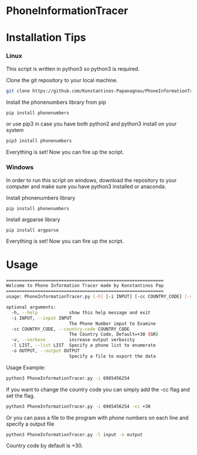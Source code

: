 # PhoneInformationTracer

# Installation Tips

### Linux
This script is written in python3 so python3 is required.

Clone the git repository to your local machine.

```bash
git clone https://github.com/Konstantinos-Papanagnou/PhoneInformationTracer.git
```
Install the phonenumbers library from pip
```bash
pip install phonenumbers
```
or use pip3 in case you have both python2 and python3 install on your system
```bash
pip3 install phonenumbers
```
Everything is set! Now you can fire up the script.
### Windows
In order to run this script on windows, download the repository to your computer and make sure you have python3 installed or anaconda.

Install phonenumbers library
```batch
pip install phonenumbers
```
Install argparse library
```batch
pip install argparse
```

Everything is set! Now you can fire up the script.

# Usage

```bash
============================================================
Welcome to Phone Information Tracer made by Konstantinos Pap
============================================================
usage: PhoneInformationTracer.py [-h] [-i INPUT] [-cc COUNTRY_CODE] [-v] [-l LIST] [-o OUTPUT]

optional arguments:
  -h, --help            show this help message and exit
  -i INPUT, --input INPUT
                        The Phone Number imput to Examine
  -cc COUNTRY_CODE, --country-code COUNTRY_CODE
                        The Country Code, Default=+30 (GR)
  -v, --verbose         increase output verbosity
  -l LIST, --list LIST  Specify a phone list to enumerate
  -o OUTPUT, --output OUTPUT
                        Specify a file to export the data

```

Usage Example:
```bash
python3 PhoneInformationTracer.py -i 6985456254
```

If you want to change the country code you can simply add the -cc flag and set the flag.
```bash
python3 PhoneInformationTracer.py -i 6985456254 -cc +30
```
Or you can pass a file to the program with phone numbers on each line and specify a output file
```bash
python3 PhoneInformationTracer.py -l input -o output
```
Country code by default is +30.
